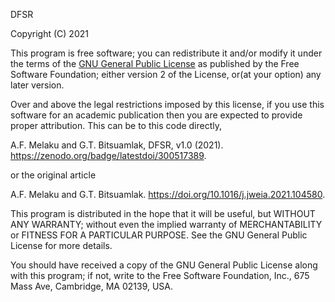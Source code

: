 DFSR 

Copyright (C) 2021 

This program is free software; you can redistribute it and/or modify
it under the terms of the [GNU General Public License](http://www.gnu.org/licenses/gpl-3.0.html) 
as published by the Free Software Foundation; either version 2 of the
License, or(at your option) any later version.

Over and above the legal restrictions imposed by this license, if you
use this software for an academic publication then you are expected to
provide proper attribution. This can be to this code directly,

A.F. Melaku and G.T. Bitsuamlak, DFSR, v1.0 (2021). https://zenodo.org/badge/latestdoi/300517389.

or the original article

A.F. Melaku and G.T. Bitsuamlak. https://doi.org/10.1016/j.jweia.2021.104580.

This program is distributed in the hope that it will be useful,
but WITHOUT ANY WARRANTY; without even the implied warranty of
MERCHANTABILITY or FITNESS FOR A PARTICULAR PURPOSE.  See the
GNU General Public License for more details.

You should have received a copy of the GNU General Public License
along with this program; if not, write to the Free Software
Foundation, Inc., 675 Mass Ave, Cambridge, MA 02139, USA.
